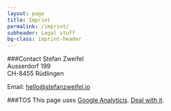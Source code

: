 ```yaml
---
layout: page
title: Imprint
permalink: /imprint/
subheader: Legal stuff
bg-class: imprint-header
---
```


###Contact
Stefan Zweifel <br>
Ausserdorf 199 <br>
CH-8455 Rüdlingen

Email: [hello@stefanzweifel.io](hello@stefanzweifel.io)

###TOS
This page uses [Google Analyticis](http://google.com/analytics). [Deal with it](/img/deal-with-it.gif).